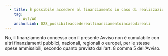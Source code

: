 ```yaml
---
  - title: È possibile accedere al finanziamento in caso di realizzazione della migrazione al cloud, con l'ausilio di fondi pubblici,nazionali, regionali o europei prima della pubblicazione dell'Avviso riferito alla Misura 1.2?
    tag:
      - Asl/AO
    anchorLink: 028_possibileaccederealfinanziamentoincasodireali
---
```


No, il finanziamento concesso con il presente Avviso non è cumulabile con altri finanziamenti pubblici, nazionali, regionali o europei, per le stesse spese ammissibili, secondo quanto previsto dall'art. 8 comma 5 dell'Avviso.